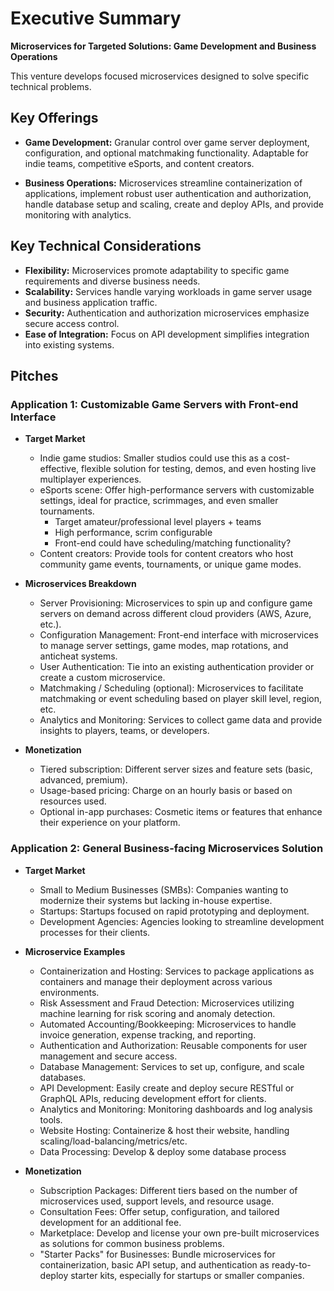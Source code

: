 # Executive Summary

**Microservices for Targeted Solutions: Game Development and Business Operations**

This venture develops focused microservices designed to solve specific technical problems. 

## Key Offerings

* **Game Development:** Granular control over game server deployment, configuration, and optional matchmaking functionality. Adaptable for indie teams, competitive eSports, and content creators.

* **Business Operations:** Microservices streamline containerization of applications, implement robust user authentication and authorization, handle database setup and scaling, create and deploy APIs, and provide monitoring with analytics.

## Key Technical Considerations

* **Flexibility:** Microservices promote adaptability to specific game requirements and diverse business needs.
* **Scalability:** Services handle varying workloads in game server usage and business application traffic.
* **Security:** Authentication and authorization microservices emphasize secure access control.
* **Ease of Integration:** Focus on API development simplifies integration into existing systems. 

## Pitches

### Application 1: Customizable Game Servers with Front-end Interface

* **Target Market**
    * Indie game studios: Smaller studios could use this as a cost-effective, flexible solution for testing, demos, and even hosting live multiplayer experiences.
    * eSports scene: Offer high-performance servers with customizable settings, ideal for practice, scrimmages, and even smaller tournaments.
        * Target amateur/professional level players + teams
        * High performance, scrim configurable 
        * Front-end could have scheduling/matching functionality?
    * Content creators: Provide tools for content creators who host community game events, tournaments, or unique game modes.

* **Microservices Breakdown**
    * Server Provisioning: Microservices to spin up and configure game servers on demand across different cloud providers (AWS, Azure, etc.).
    * Configuration Management: Front-end interface with microservices to manage server settings, game modes, map rotations, and anticheat systems.
    * User Authentication: Tie into an existing authentication provider or create a custom microservice.
    * Matchmaking / Scheduling (optional): Microservices to facilitate matchmaking or event scheduling based on player skill level, region, etc.
    * Analytics and Monitoring: Services to collect game data and provide insights to players, teams, or developers.

* **Monetization**
    * Tiered subscription: Different server sizes and feature sets (basic, advanced, premium).
    * Usage-based pricing: Charge on an hourly basis or based on resources used.
    * Optional in-app purchases: Cosmetic items or features that enhance their experience on your platform. 

### Application 2: General Business-facing Microservices Solution

* **Target Market**
    * Small to Medium Businesses (SMBs): Companies wanting to modernize their systems but lacking in-house expertise.
    * Startups: Startups focused on rapid prototyping and deployment.
    * Development Agencies: Agencies looking to streamline development processes for their clients.

* **Microservice Examples**
    * Containerization and Hosting: Services to package applications as containers and manage their deployment across various environments.
    * Risk Assessment and Fraud Detection: Microservices utilizing machine learning for risk scoring and anomaly detection.
    * Automated Accounting/Bookkeeping: Microservices to handle invoice generation, expense tracking, and reporting.    
    * Authentication and Authorization: Reusable components for user management and secure access.
    * Database Management: Services to set up, configure, and scale databases.
    * API Development: Easily create and deploy secure RESTful or GraphQL APIs, reducing development effort for clients.
    * Analytics and Monitoring: Monitoring dashboards and log analysis tools.
    * Website Hosting: Containerize & host their website, handling scaling/load-balancing/metrics/etc.
    * Data Processing: Develop & deploy some database process

* **Monetization**
    * Subscription Packages: Different tiers based on the number of microservices used, support levels, and resource usage.
    * Consultation Fees: Offer setup, configuration, and tailored development for an additional fee.
    * Marketplace: Develop and license your own pre-built microservices as solutions for common business problems. 
    * "Starter Packs" for Businesses: Bundle microservices for containerization, basic API setup, and authentication as ready-to-deploy starter kits, especially for startups or smaller companies.
